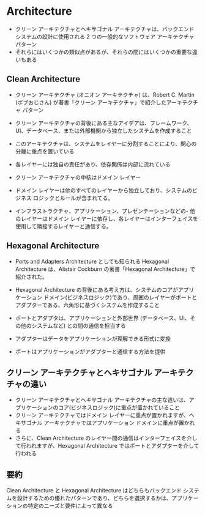 # Architecture

- クリーン アーキテクチャとヘキサゴナル アーキテクチャは、バックエンド システムの設計に使用される 2 つの一般的なソフトウェア アーキテクチャ パターン
- それらにはいくつかの類似点があるが、それらの間にはいくつかの重要な違いもある

## Clean Architecture

- クリーン アーキテクチャ (オニオン アーキテクチャ) は、Robert C. Martin (ボブおじさん) が著書「クリーン アーキテクチャ」で紹介したアーキテクチャ パターン
- クリーン アーキテクチャの背後にある主なアイデアは、フレームワーク、UI、データベース、または外部機関から独立したシステムを作成すること
- このアーキテクチャは、システムをレイヤーに分割することにより、関心の分離に重点を置いている
- 各レイヤーには独自の責任があり、依存関係は内部に流れている

- クリーン アーキテクチャの中核はドメイン レイヤー
- ドメイン レイヤーは他のすべてのレイヤーから独立しており、システムのビジネス ロジックとルールが含まれてる。
- インフラストラクチャ、アプリケーション、プレゼンテーションなどの- 他のレイヤーはドメイン レイヤーに依存し、各レイヤーはインターフェイスを使用して隣接するレイヤーと通信する。

## Hexagonal Architecture

- Ports and Adapters Architecture としても知られる Hexagonal Architecture は、Alistair Cockburn の著書「Hexagonal Architecture」で紹介された。
- Hexagonal Architecture の背後にある考え方は、システムのコアがアプリケーション ドメイン(ビジネスロジック)であり、周囲のレイヤーがポートとアダプターである、六角形に基づくシステムを作成すること

- ポートとアダプタは、アプリケーションと外部世界 (データベース、UI、その他のシステムなど) との間の通信を担当する
- アダプターはデータをアプリケーションが理解できる形式に変換
- ポートはアプリケーションがアダプターと通信する方法を提供

## クリーン アーキテクチャとヘキサゴナル アーキテクチャの違い

- クリーン アーキテクチャとヘキサゴナル アーキテクチャの主な違いは、アプリケーションのコア(ビジネスロジック)に重点が置かれていること
- クリーン アーキテクチャではドメイン レイヤーに重点が置かれますが、ヘキサゴナル アーキテクチャではアプリケーション ドメインに重点が置かれる
- さらに、Clean Architecture のレイヤー間の通信はインターフェイスを介して行われますが、Hexagonal Architecture ではポートとアダプターを介して行われる

## 要約

Clean Architecture と Hexagonal Architecture はどちらもバックエンド システムを設計するための優れたパターンであり、どちらを選択するかは、アプリケーションの特定のニーズと要件によって異なる
